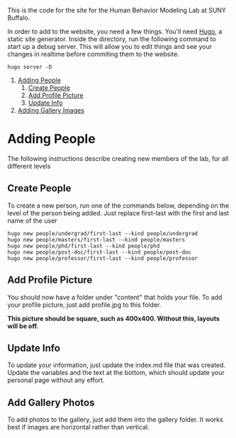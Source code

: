 This is the code for the site for the Human Behavior Modeling Lab at SUNY Buffalo.

In order to add to the website, you need a few things.
You'll need [Hugo](https://gohugo.io/), a static site generator. Inside the directory,
run the following command to start up a debug server. This will allow
you to edit things and see your changes in realtime before commiting them to the website.

```
hugo server -D
```

1. [Adding People](#add_people)
   1. [Create People](#create_people)
   2. [Add Profile Picture](#profile_pic)
   3. [Update Info](#update_info)
2. [Adding Gallery Images](#add_gallery)

# Adding People <a name="add_people"></a>

The following instructions describe creating new members of the lab,
for all different levels

## Create People <a name="create_people"></a>

To create a new person, run one of the commands below,
depending on the level of the person being added.
Just replace first-last with the first and last name of the user

```
hugo new people/undergrad/first-last --kind people/undergrad
hugo new people/masters/first-last --kind people/masters
hugo new people/phd/first-last --kind people/phd
hugo new people/post-doc/first-last --kind people/post-doc
hugo new people/professor/first-last --kind people/professor
```

## Add Profile Picture <a name="profile_pic"></a>

You should now have a folder under "content" that holds your file.
To add your profile picture, just add profile.jpg to this folder.

**This picture should be square, such as 400x400. Without this, layouts will be off.**

## Update Info <a name="update_info"></a>

To update your information, just update the index.md file that was created.
Update the variables and the text at the bottom, which should update your personal page
without any effort.

## Add Gallery Photos <a name="add_gallery"></a>

To add photos to the gallery, just add them into the gallery folder.
It works best if images are horizontal rather than vertical.
